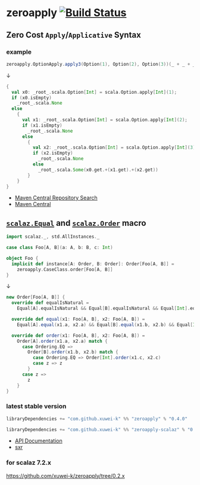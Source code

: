 # zeroapply [![Build Status](https://travis-ci.com/xuwei-k/zeroapply.svg?branch=master)](https://travis-ci.com/github/xuwei-k/zeroapply)

## Zero Cost `Apply`/`Applicative` Syntax

### example


```scala
zeroapply.OptionApply.apply3(Option(1), Option(2), Option(3))(_ + _ + _)
```

↓

```scala
{
  val x0: _root_.scala.Option[Int] = scala.Option.apply[Int](1);
  if (x0.isEmpty)
    _root_.scala.None
  else
    {
      val x1: _root_.scala.Option[Int] = scala.Option.apply[Int](2);
      if (x1.isEmpty)
        _root_.scala.None
      else
        {
          val x2: _root_.scala.Option[Int] = scala.Option.apply[Int](3);
          if (x2.isEmpty)
            _root_.scala.None
          else
            _root_.scala.Some(x0.get.+(x1.get).+(x2.get))
        }
    }
}
```


- [Maven Central Repository Search](http://search.maven.org/#search%7Cga%7C1%7Cg%3A%22com.github.xuwei-k%22%20AND%20(a%3A%22zeroapply_2.11%22%20OR%20a%3A%22zeroapply-scalaz_2.11%22))
- [Maven Central](http://repo1.maven.org/maven2/com/github/xuwei-k/)

## [`scalaz.Equal`](https://github.com/scalaz/scalaz/blob/v7.1.5/core/src/main/scala/scalaz/Equal.scala) and [`scalaz.Order`](https://github.com/scalaz/scalaz/blob/v7.1.5/core/src/main/scala/scalaz/Order.scala) macro

```scala
import scalaz._, std.AllInstances._

case class Foo[A, B](a: A, b: B, c: Int)

object Foo {
  implicit def instance[A: Order, B: Order]: Order[Foo[A, B]] =
    zeroapply.CaseClass.order[Foo[A, B]]
}
```

↓

```scala
new Order[Foo[A, B]] {
  override def equalIsNatural =
    Equal[A].equalIsNatural && Equal[B].equalIsNatural && Equal[Int].equalIsNatural

  override def equal(x1: Foo[A, B], x2: Foo[A, B]) =
    Equal[A].equal(x1.a, x2.a) && Equal[B].equal(x1.b, x2.b) && Equal[Int].equal(x1.c, x2.c)

  override def order(x1: Foo[A, B], x2: Foo[A, B]) =
    Order[A].order(x1.a, x2.a) match {
      case Ordering.EQ =>
        Order[B].order(x1.b, x2.b) match {
          case Ordering.EQ => Order[Int].order(x1.c, x2.c)
          case z => z
        }
      case z =>
        z
    }
}

```

### latest stable version

```scala
libraryDependencies += "com.github.xuwei-k" %% "zeroapply" % "0.4.0"
```

```scala
libraryDependencies += "com.github.xuwei-k" %% "zeroapply-scalaz" % "0.4.0"
```

- [API Documentation](https://oss.sonatype.org/service/local/repositories/releases/archive/com/github/xuwei-k/zeroapply-all_2.11/0.4.0/zeroapply-all_2.11-0.4.0-javadoc.jar/!/index.html)
- [sxr](https://oss.sonatype.org/service/local/repositories/releases/archive/com/github/xuwei-k/zeroapply-all_2.11/0.4.0/zeroapply-all_2.11-0.4.0-sxr.jar/!/index.html)


### for scalaz 7.2.x

<https://github.com/xuwei-k/zeroapply/tree/0.2.x>
